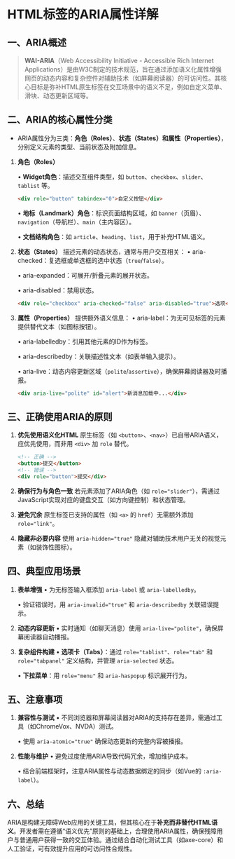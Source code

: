 # HTML标签的ARIA属性详解

## 一、ARIA概述  

> **WAI-ARIA**（Web Accessibility Initiative - Accessible Rich Internet Applications）是由W3C制定的技术规范，旨在通过添加语义化属性增强网页的动态内容和复杂控件对辅助技术（如屏幕阅读器）的可访问性。其核心目标是弥补HTML原生标签在交互场景中的语义不足，例如自定义菜单、滑块、动态更新区域等。

## 二、ARIA的核心属性分类  

- ARIA属性分为三类：**角色（Roles）**、**状态（States）**和**属性（Properties）**，分别定义元素的类型、当前状态及附加信息。

1. **角色（Roles）**  
   
   • **Widget角色**：描述交互组件类型，如 `button`、`checkbox`、`slider`、`tablist` 等。  
   
     ```html
     <div role="button" tabindex="0">自定义按钮</div>
     ```
   • **地标（Landmark）角色**：标识页面结构区域，如 `banner`（页眉）、`navigation`（导航栏）、`main`（主内容区）。  
   
   • **文档结构角色**：如 `article`、`heading`、`list`，用于补充HTML语义。


2. **状态（States）** 
   描述元素的动态状态，通常与用户交互相关： 
   • aria-checked：复选框或单选框的选中状态（`true`/`false`）。  

   • aria-expanded：可展开/折叠元素的展开状态。  

   • aria-disabled：禁用状态。  

   ```html
   <div role="checkbox" aria-checked="false" aria-disabled="true">选项</div>
   ```

3. **属性（Properties）** 
   提供额外语义信息： 
   • aria-label：为无可见标签的元素提供替代文本（如图标按钮）。  

   • aria-labelledby：引用其他元素的ID作为标签。  

   • aria-describedby：关联描述性文本（如表单输入提示）。  

   • aria-live：动态内容更新区域（`polite`/`assertive`），确保屏幕阅读器及时播报。  

   ```html
   <div aria-live="polite" id="alert">新消息加载中...</div>
   ```

## 三、正确使用ARIA的原则  

1. **优先使用语义化HTML** 
   原生标签（如 `<button>`、`<nav>`）已自带ARIA语义，应优先使用，而非用 `<div>` 加 `role` 替代。  
   
   ```html
   <!-- 正确 -->
   <button>提交</button>
   <!-- 错误 -->
   <div role="button">提交</div>
   ```
   
2. **确保行为与角色一致** 
   若元素添加了ARIA角色（如 `role="slider"`），需通过JavaScript实现对应的键盘交互（如方向键控制）和状态管理。

3. **避免冗余** 
   原生标签已支持的属性（如 `<a>` 的 `href`）无需额外添加 `role="link"`。

4. **隐藏非必要内容**
   使用 `aria-hidden="true"` 隐藏对辅助技术用户无关的视觉元素（如装饰性图标）。

## 四、典型应用场景  

1. **表单增强** 
   • 为无标签输入框添加 `aria-label` 或 `aria-labelledby`。  

   • 验证错误时，用 `aria-invalid="true"` 和 `aria-describedby` 关联错误提示。


2. **动态内容更新** 
   • 实时通知（如聊天消息）使用 `aria-live="polite"`，确保屏幕阅读器自动播报。


3. **复杂组件构建** 
   • **选项卡（Tabs）**：通过 `role="tablist"`、`role="tab"` 和 `role="tabpanel"` 定义结构，并管理 `aria-selected` 状态。  

   • **下拉菜单**：用 `role="menu"` 和 `aria-haspopup` 标识展开行为。

## 五、注意事项  

1. **兼容性与测试** 
   • 不同浏览器和屏幕阅读器对ARIA的支持存在差异，需通过工具（如ChromeVox、NVDA）测试。  

   • 使用 `aria-atomic="true"` 确保动态更新的完整内容被播报。


2. **性能与维护** 
   • 避免过度使用ARIA导致代码冗余，增加维护成本。  

   • 结合前端框架时，注意ARIA属性与动态数据绑定的同步（如Vue的 `:aria-label`）。

## 六、总结  

ARIA是构建无障碍Web应用的关键工具，但其核心在于**补充而非替代HTML语义**。开发者需在遵循“语义优先”原则的基础上，合理使用ARIA属性，确保残障用户与普通用户获得一致的交互体验。通过结合自动化测试工具（如axe-core）和人工验证，可有效提升应用的可访问性合规性。